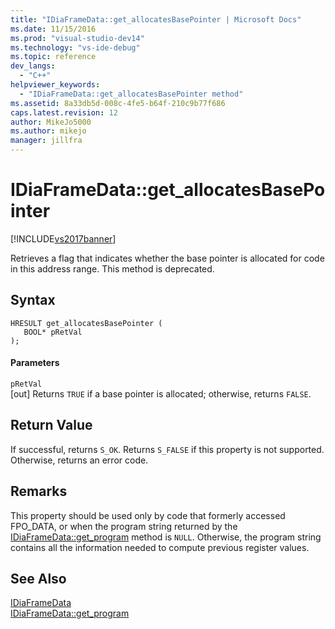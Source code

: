 ```yaml
---
title: "IDiaFrameData::get_allocatesBasePointer | Microsoft Docs"
ms.date: 11/15/2016
ms.prod: "visual-studio-dev14"
ms.technology: "vs-ide-debug"
ms.topic: reference
dev_langs: 
  - "C++"
helpviewer_keywords: 
  - "IDiaFrameData::get_allocatesBasePointer method"
ms.assetid: 8a33db5d-008c-4fe5-b64f-210c9b77f686
caps.latest.revision: 12
author: MikeJo5000
ms.author: mikejo
manager: jillfra
---
```

# IDiaFrameData::get_allocatesBasePointer
[!INCLUDE[vs2017banner](../../includes/vs2017banner.md)]

Retrieves a flag that indicates whether the base pointer is allocated for code in this address range. This method is deprecated.  
  
## Syntax  
  
```cpp#  
HRESULT get_allocatesBasePointer (   
   BOOL* pRetVal  
);  
```  
  
#### Parameters  
 `pRetVal`  
 [out] Returns `TRUE` if a base pointer is allocated; otherwise, returns `FALSE`.  
  
## Return Value  
 If successful, returns `S_OK`. Returns `S_FALSE` if this property is not supported. Otherwise, returns an error code.  
  
## Remarks  
 This property should be used only by code that formerly accessed FPO_DATA, or when the program string returned by the [IDiaFrameData::get_program](../../debugger/debug-interface-access/idiaframedata-get-program.md) method is `NULL`. Otherwise, the program string contains all the information needed to compute previous register values.  
  
## See Also  
 [IDiaFrameData](../../debugger/debug-interface-access/idiaframedata.md)   
 [IDiaFrameData::get_program](../../debugger/debug-interface-access/idiaframedata-get-program.md)
